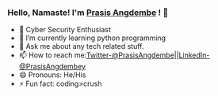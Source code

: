 ### Hello, Namaste! I'm [Prasis Angdembe](https://www.facebook.com/prasisangdembe) ! 👋




- 🔭 Cyber Security Enthusiast
- 🌱 I’m currently learning python programming
- 💬 Ask me about any tech related stuff.
- 📫 How to reach me:[Twitter-@PrasisAngdembe](https://twitter.com/PrasisAngdembe)||[LinkedIn-@PrasisAngdembey](https://www.linkedin.com/in/prasis-angdembey-583a221a2)
- 😄 Pronouns: He/His
- ⚡ Fun fact: coding>crush

